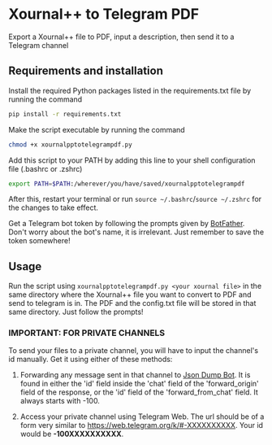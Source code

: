 # Xournal++ to Telegram PDF

Export a Xournal++ file to PDF, input a description, then send it to a Telegram channel

## Requirements and installation

Install the required Python packages listed in the requirements.txt file by running the command
```bash
pip install -r requirements.txt
```

Make the script executable by running the command
```bash
chmod +x xournalpptotelegrampdf.py
```

Add this script to your PATH by adding this line to your shell configuration file (.bashrc or .zshrc)
```bash
export PATH=$PATH:/wherever/you/have/saved/xournalpptotelegrampdf
```
After this, restart your terminal or run `source ~/.bashrc`/`source ~/.zshrc` for the changes to take effect.

Get a Telegram bot token by following the prompts given by [BotFather](https://t.me/BotFather). Don't worry about the bot's name, it is irrelevant. Just remember to save the token somewhere!

## Usage

Run the script using `xournalpptotelegrampdf.py <your xournal file>` in the same directory where the Xournal++ file you want to convert to PDF and send to telegram is in. The PDF and the config.txt file will be stored in that same directory. Just follow the prompts!

### IMPORTANT: FOR PRIVATE CHANNELS

To send your files to a private channel, you will have to input the channel's id manually. Get it using either of these methods:

1. Forwarding any message sent in that channel to [Json Dump Bot](https://t.me/JsonDumpBot). It is found in either the 'id' field inside the 'chat' field of the 'forward_origin' field of the response, or the 'id' field of the 'forward_from_chat' field. It always starts with -100.

2. Access your private channel using Telegram Web. The url should be of a form very similar to https://web.telegram.org/k/#-XXXXXXXXXX. Your id would be **-100XXXXXXXXXX**.